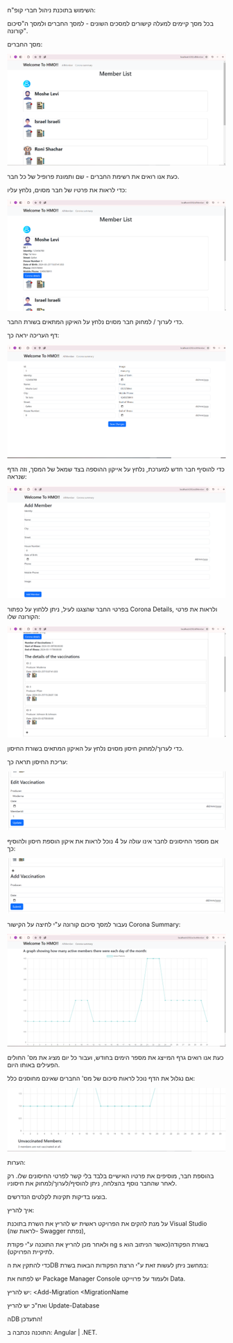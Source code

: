 השימוש בתוכנת ניהול חברי קופ"ח:


בכל מסך קיימים למעלה קישורים למסכים השונים - למסך החברים ולמסך ה"סיכום קורונה".


מסך החברים:

![hmo1](./img/hmo1.PNG)

כעת אנו רואים את רשימת החברים - שם ותמונת פרופיל של כל חבר.

כדי לראות את פרטיו של חבר מסוים, נלחץ עליו:

![hmo1](./img/hmo4.PNG)

כדי לערוך / למחוק חבר מסוים נלחץ על האיקון המתאים בשורת החבר.

דף העריכה יראה כך:

 ![hmo1](./img/hmo3.PNG)

כדי להוסיף חבר חדש למערכת, נלחץ על אייקון ההוספה בצד שמאל של המסך, וזה הדף שנראה:

 
  ![hmo1](./img/hmo2.PNG)


בפרטי החבר שהצגנו לעיל, ניתן ללחוץ על כפתור Corona Details, ולראות את פרטי הקורונה שלו:

 ![hmo1](./img/hmo5.PNG)

כדי לערוך/למחוק חיסון מסוים נלחץ על האיקון המתאים בשורת החיסון.

עריכת החיסון תראה כך:

  ![hmo1](./img/hmo7.PNG)

אם מספר החיסונים לחבר אינו עולה על 4 נוכל לראות את איקון הוספת חיסון ולהוסיף כך:

  ![hmo1](./img/hmo6.PNG)

  

נעבור למסך סיכום קורונה ע"י לחיצה על הקישור Corona Summary:

 ![hmo1](./img/hmo8.PNG)


כעת אנו רואים גרף המייצג את מספר הימים בחודש, ועבור כל יום מציג את מס' החולים הפעילים באותו היום.


אם נגלול את הדף נוכל לראות סיכום של מס' החברים שאינם מחוסנים כלל:

 ![hmo1](./img/hmo9.PNG)

 
הערות:

בהוספת חבר, מוסיפים את פרטיו האישיים בלבד בלי קשר לפרטי החיסונים שלו. רק לאחר שהחבר נוסף בהצלחה, ניתן להוסיף/לערוך/למחוק את חיסוניו. 

בוצעו בדיקות תקינות לקלטים הנדרשים.






איך להריץ:

על מנת להקים את הפרויקט ראשית יש להריץ את השרת בתוכנת Visual Studio (לראות שה- Swagger נפתח),

ולאחר מכן להריץ את התוכנה ע"י פקודת ng s בשורת הפקודה(כאשר הניתוב הוא לתיקיית הפרויקט).



כדי להתקין את הDB במחשב ניתן לעשות זאת ע"י הרצת הפקודות הבאות בשרת:

יש לפתוח את Package Manager Console ולעמוד על פרוייקט Data.

יש להריץ: <Add-Migration <MigrationName

ואח"כ יש להריץ Update-Database

הDB התעדכן!



התוכנה נכתבה ב:  Angular | .NET.


